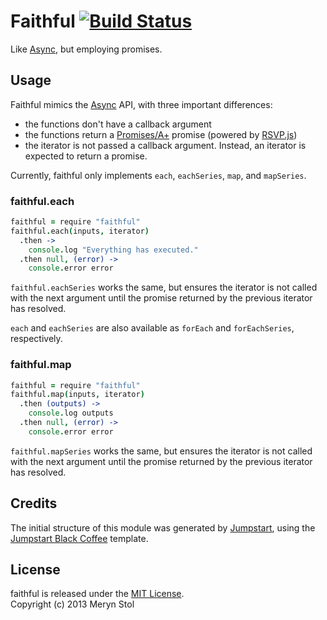 # Faithful [![Build Status](https://travis-ci.org/meryn/faithful.png?branch=master)](https://travis-ci.org/meryn/faithful)

Like [Async](https://github.com/caolan/async), but employing promises.

## Usage

Faithful mimics the [Async](https://github.com/caolan/async) API, with three important differences:

* the functions don't have a callback argument
* the functions return a [Promises/A+](http://promises-aplus.github.io/promises-spec/) promise (powered by [RSVP.js](https://github.com/tildeio/rsvp.js))
* the iterator is not passed a callback argument. Instead, an iterator is expected to return a promise.

Currently, faithful only implements `each`, `eachSeries`, `map`, and `mapSeries`.

### faithful.each

```coffee
faithful = require "faithful"
faithful.each(inputs, iterator)
  .then ->
    console.log "Everything has executed."
  .then null, (error) ->
    console.error error
```

`faithful.eachSeries` works the same, but ensures the iterator is not called with the next argument until the promise returned by the previous iterator has resolved.

`each` and `eachSeries` are also available as `forEach` and `forEachSeries`, respectively.

### faithful.map

```coffee
faithful = require "faithful"
faithful.map(inputs, iterator)
  .then (outputs) ->
    console.log outputs
  .then null, (error) ->
    console.error error
```

`faithful.mapSeries` works the same, but ensures the iterator is not called with the next argument until the promise returned by the previous iterator has resolved.

## Credits

The initial structure of this module was generated by [Jumpstart](https://github.com/meryn/jumpstart), using the [Jumpstart Black Coffee](https://github.com/meryn/jumpstart-black-coffee) template.

## License

faithful is released under the [MIT License](http://opensource.org/licenses/MIT).  
Copyright (c) 2013 Meryn Stol  